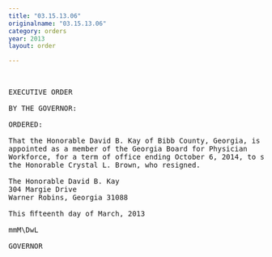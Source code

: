 ```yaml
---
title: "03.15.13.06"
originalname: "03.15.13.06"
category: orders
year: 2013
layout: order

---
```

<pre>
 

EXECUTIVE ORDER

BY THE GOVERNOR:

ORDERED:

That the Honorable David B. Kay of Bibb County, Georgia, is
appointed as a member of the Georgia Board for Physician
Workforce, for a term of office ending October 6, 2014, to succeed
the Honorable Crystal L. Brown, who resigned.

The Honorable David B. Kay
304 Margie Drive
Warner Robins, Georgia 31088

This ﬁfteenth day of March, 2013

mmM\DwL

GOVERNOR

</pre>
